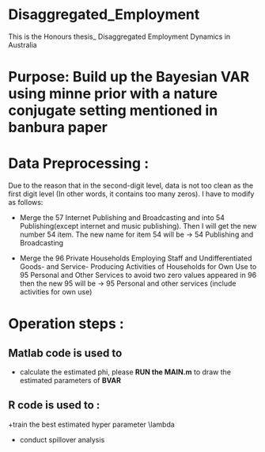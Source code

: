 # Disaggregated_Employment
This is the Honours thesis_ Disaggregated Employment Dynamics in Australia



# Purpose: Build up the Bayesian VAR using minne prior with a nature conjugate setting mentioned in banbura paper 



# Data Preprocessing : 

Due to the reason that in the second-digit level, data is not too clean as the first digit level (In other words, it contains too many zeros). I have to modify as follows: 

- Merge the 57 Internet Publishing and Broadcasting and into 54 Publishing(except internet and music publishing). Then I will get the new number 54 item. The new name for item 54 will be -> 54 Publishing and Broadcasting 


- Merge the  96 Private Households Employing Staff and Undifferentiated Goods- and Service- Producing Activities of Households for Own Use  to  95 Personal and Other Services to avoid two zero values appeared in 96 then the new 95 will be -> 95  Personal and other services (include activities for own use) 



# Operation steps : 


## Matlab code is used to 

+ calculate the estimated phi, please **RUN the MAIN.m** to draw the estimated parameters of **BVAR**


## R code is used to : 

+train the best estimated hyper parameter  \lambda 

+ conduct spillover analysis 


